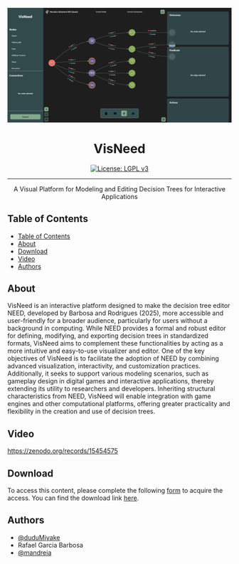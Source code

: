 <p align="center">
  <a href="" rel="noopener">
 <img src="./images/header.png" alt="Project logo"></a>
</p>

<h1 align="center">VisNeed</h1>

<div align="center">


[![License: LGPL v3](https://img.shields.io/badge/License-LGPL%20v3-blue.svg)](/LICENSE)

</div>

---

<p align="center">A Visual Platform for Modeling and Editing Decision Trees for Interactive Applications<br> 
</p>

## Table of Contents

- [Table of Contents](#table-of-contents)
- [About ](#about-)
- [Download ](#download-)
- [Video](#video-)
- [Authors ](#authors-)
<!-- - [Acknowledgments](#acknowledgement) -->

## About <a name = "about"></a>

VisNeed is an interactive platform designed to make the decision tree editor NEED, developed
by Barbosa and Rodrigues (2025), more accessible and user-friendly for a broader audience,
particularly for users without a background in computing. While NEED provides a formal
and robust editor for defining, modifying, and exporting decision trees in standardized formats,
VisNeed aims to complement these functionalities by acting as a more intuitive and easy-to-use
visualizer and editor. One of the key objectives of VisNeed is to facilitate the adoption of NEED
by combining advanced visualization, interactivity, and customization practices. Additionally,
it seeks to support various modeling scenarios, such as gameplay design in digital games and
interactive applications, thereby extending its utility to researchers and developers. Inheriting
structural characteristics from NEED, VisNeed will enable integration with game engines and
other computational platforms, offering greater practicality and flexibility in the creation and use
of decision trees.

## Video <a name = "video"></a>
https://zenodo.org/records/15454575

## Download <a name = "download"></a>
 
 To access this content, please complete the following [form](https://docs.google.com/forms/d/e/1FAIpQLScWhQ2CjQesqlS5VQhGUp0cMKa6230av4kUV5tJJyIiyRQEJw/viewform) to acquire the access. You can find the download link [here](https://drive.google.com/drive/folders/1p5rgvFmJ6plaKwPIDUXYGBGA2d_n_3oY?usp=drive_link).

<!-- ## Publications <a name = "publications"></a>
- [2023 IEEE SeGAH](https://www.segah.org/2023/) -->

## Authors <a name = "authors"></a>

- [@duduMiyake](https://github.com/duduMiyake)
- Rafael Garcia Barbosa
- [@mandreia](https://github.com/mandreia)


